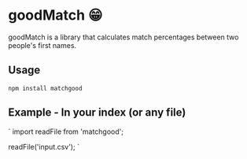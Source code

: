 # goodMatch :grin:

goodMatch is a library that calculates match percentages between two people's first names.

## Usage

`npm install matchgood`

## Example - In your index (or any file)

`
import readFile from 'matchgood';

readFile('input.csv');
`
